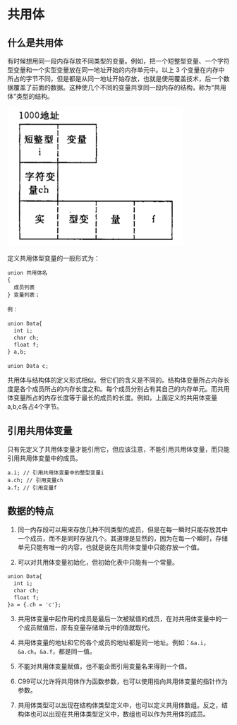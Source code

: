 # 共用体

## 什么是共用体

有时候想用同一段内存存放不同类型的变量。例如，把一个短整型变量、一个字符型变量和一个实型变量放在同一地址开始的内存单元中。以上 3 个变量在内存中所占的字节不同，但是都是从同一地址开始存放，也就是使用覆盖技术，后一个数据覆盖了前面的数据。这种使几个不同的变量共享同一段内存的结构，称为“共用体”类型的结构。

![](./img/union.png)

定义共用体型变量的一般形式为：

```
union 共用体名
{
  成员列表
} 变量列表；

例：

union Data{
  int i;
  char ch;
  float f;
} a,b;

union Data c;
```

共用体与结构体的定义形式相似。但它们的含义是不同的。结构体变量所占内存长度是各个成员所占的内存长度之和。每个成员分别占有其自己的内存单元。而共用体变量所占的内存长度等于最长的成员的长度。例如，上面定义的共用体变量a,b,c各占4个字节。

## 引用共用体变量

只有先定义了共用体变量才能引用它，但应该注意，不能引用共用体变量，而只能引用共用体变量中的成员。

```
a.i; // 引用共用体变量中的整型变量i
a.ch; // 引用变量ch
a.f; // 引用变量f
```

## 数据的特点

1. 同一内存段可以用来存放几种不同类型的成员，但是在每一瞬时只能存放其中一个成员，而不是同时存放几个。其道理是显然的，因为在每一个瞬时，存储单元只能有唯一的内容，也就是说在共用体变量中只能存放一个值。

2. 可以对共用体变量初始化，但初始化表中只能有一个常量。
```
union Data{
  int i;
  char ch;
  float f;
}a = {.ch = 'c'};
```

3. 共用体变量中起作用的成员是最后一次被赋值的成员，在对共用体变量中的一个成员赋值后，原有变量存储单元中的值就取代。

4. 共用体变量的地址和它的各个成员的地址都是同一地址。例如：`&a.i`，`&a.ch`，`&a.f`，都是同一值。

5. 不能对共用体变量赋值，也不能企图引用变量名来得到一个值。

6. C99可以允许将共用体作为函数参数，也可以使用指向共用体变量的指针作为参数。

7. 共用体类型可以出现在结构体类型定义中，也可以定义共用体数组。反之，结构体也可以出现在共用体类型定义中，数组也可以作为共用体的成员。
